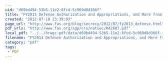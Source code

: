 ```yaml
---
uid: "d69bd494-53b5-11e2-8fcd-5c969d8d366f"
title: "FY2013 Defense Authorization and Appropriations, and More from CRS | Secrecy News"
created: "2012-07-18 23:39:03"
page_url: "http://www.fas.org/blog/secrecy/2012/07/fy2013_defense.html"
pdf_urls: "http://www.fas.org/sgp/crs/natsec/R42607.pdf"
local_pdf: "../../hrwgc-pdf/data/d69bd494-53b5-11e2-8fcd-5c969d8d366f-fy2013-defense-authorization-and-appropriations-and-more-from-crs-secrecy-news.pdf"
filename: "FY2013 Defense Authorization and Appropriations, and More from CRS | Secrecy News.html"
category: "pdf"
tags: 
 - PDF
---
```


